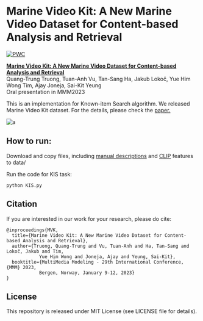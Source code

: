 # Marine Video Kit: A New Marine Video Dataset for Content-based Analysis and Retrieval 

[![PWC](https://img.shields.io/endpoint.svg?url=https://paperswithcode.com/badge/marine-video-kit-a-new-marine-video-dataset/retrieval-on-mvk)](https://paperswithcode.com/sota/retrieval-on-mvk?p=marine-video-kit-a-new-marine-video-dataset)

**[Marine Video Kit: A New Marine Video Dataset for Content-based Analysis and Retrieval](https://hkust-vgd.github.io/marinevideokit/)** <br>
Quang-Trung Truong, Tuan-Anh Vu, Tan-Sang Ha, Jakub Lokoč, Yue Him Wong Tim, Ajay Joneja, Sai-Kit Yeung <br>
Oral presentation in MMM2023


This is an implementation for Known-item Search algorithm. We released Marine Video Kit dataset.
For the details, please check the [paper.](https://arxiv.org/pdf/2209.11518.pdf) 


![a](images/example.gif)


## How to run:
Download and copy files, including [manual descriptions](https://drive.google.com/file/d/1OZ6oFByEVWWVCvyL3Aj9ac0zNdpdERpd/view?usp=sharing) and [CLIP](https://www.dropbox.com/s/i9frmwl8nxghr6m/extracted_low_res_images_v2.zip) features to data/

Run the code for KIS task:
```
python KIS.py
```

## Citation

If you are interested in our work for your research, please do cite:

    @inproceedings{MVK,
      title={Marine Video Kit: A New Marine Video Dataset for Content-based Analysis and Retrieval},
      author={Truong, Quang-Trung and Vu, Tuan-Anh and Ha, Tan-Sang and Lokoč, Jakub and Tim,
                Yue Him Wong and Joneja, Ajay and Yeung, Sai-Kit},
      booktitle={MultiMedia Modeling - 29th International Conference, {MMM} 2023,
                Bergen, Norway, January 9-12, 2023}
    }

## License
This repository is released under MIT License (see LICENSE file for details).
